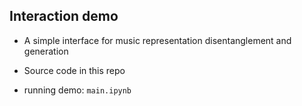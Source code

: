 ## Interaction demo

* A simple interface for music representation disentanglement and generation

* Source code in this repo

* running demo: `main.ipynb`
